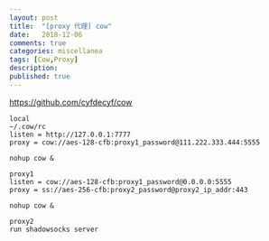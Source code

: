 ```yaml
---
layout: post
title:  "[proxy 代理] cow"
date:   2018-12-06
comments: true
categories: miscellanea
tags: [Cow,Proxy]
description:
published: true
---
```


https://github.com/cyfdecyf/cow

```
local
~/.cow/rc
listen = http://127.0.0.1:7777
proxy = cow://aes-128-cfb:proxy1_password@111.222.333.444:5555

nohup cow &
```

```
proxy1
listen = cow://aes-128-cfb:proxy1_password@0.0.0.0:5555
proxy = ss://aes-256-cfb:proxy2_password@proxy2_ip_addr:443

nohup cow &
```

```
proxy2
run shadowsocks server
```
